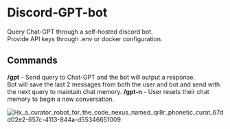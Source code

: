 # Discord-GPT-bot

Query Chat-GPT through a self-hosted discord bot. <br>
Provide API keys through .env or docker configuration. <br>


## Commands
**/gpt** - Send query to Chat-GPT and the bot will output a response.  <br>
Bot will save the last 2 messages from both the user and bot and send with the next query to maintain chat memory.
**/gpt-n** - User resets their chat memory to begin a new conversation.

![Hx_a_curator_robot_for_the_code_nexus_named_qr8r_phonetic_curat_67dd02e2-657c-4113-844a-d55346651009](https://github.com/Hayden-Johnston/Discord-GPT-bot/assets/103093070/3b1e1aec-d582-4757-9e72-edda21cba46e)
